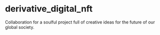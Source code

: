 # derivative_digital_nft
Collaboration for a soulful project full of creative ideas for the future of our global society. 
